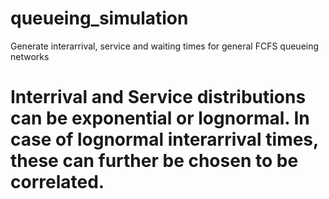 # queueing_simulation
Generate interarrival, service and waiting times for general FCFS queueing networks

# Interrival and Service distributions can be exponential or lognormal. In case of lognormal interarrival times, these can further be chosen to be correlated.
